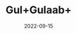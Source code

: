---
title: 'Gul+Gulaab+'
date: '2022-09-15' 
metatag: '' 
inventory: '0' 
draft: false 
# meta description 
shortDescripton: ''
description: 'Herb'
longdescription: ''
featured: True
# product Price
price: '50.0'
# Product Short Description
shortDescription: ''
productID: '12AB7343-3226-ED11-9968-005056B3A416'
type: 'products'
category: 'Herb' 
thumnailproduct: 'https://aminsaddiquidawakhana.eralive.net/images/products/12AB7343-3226-ED11-9968-005056B3A4161.png' 
images:
  - image: 'images/products/12AB7343-3226-ED11-9968-005056B3A4161.png'  
Variants:
---